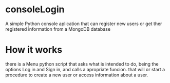 # consoleLogin
A simple Python console aplication that can register new users or get ther registered information from a MongoDB database

# How it works
there is a Menu python script that asks what is intended to do, being the options Log in and Sign in, and calls a apropriate funcion.
that will or start a procedure to create a new user or access information about a user.

